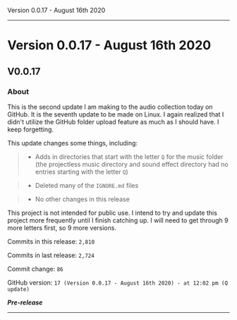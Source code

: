  Version 0.0.17 - August 16th 2020 
 
 
***

# Version 0.0.17 - August 16th 2020

## V0.0.17

### About

This is the second update I am making to the audio collection today on GitHub. It is the seventh update to be made on Linux. I again realized that I didn't utilize the GitHub folder upload feature as much as I should have. I keep forgetting.

This update changes some things, including:

> * Adds in directories that start with the letter `Q` for the music folder (the projectless music directory and sound effect directory had no entries starting with the letter `Q`)

> * Deleted many of the `IGNORE.md` files

> * No other changes in this release

This project is not intended for public use. I intend to try and update this project more frequently until I finish catching up. I will need to get through 9 more letters first, so 9 more versions.

Commits in this release: `2,810`

Commits in last release: `2,724`

Commit change: `86`

GitHub version: `17 (Version 0.0.17 - August 16th 2020) - at 12:02 pm (Q update)`

***Pre-release***

***
